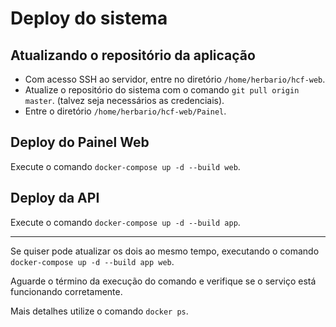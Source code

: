 # Deploy do sistema


## Atualizando o repositório da aplicação

* Com acesso SSH ao servidor, entre no diretório `/home/herbario/hcf-web`.
* Atualize o repositório do sistema com o comando `git pull origin master`. (talvez seja necessários as credenciais).
* Entre o diretório `/home/herbario/hcf-web/Painel`.


## Deploy do Painel Web

Execute o comando `docker-compose up -d --build web`.

## Deploy da API

Execute o comando `docker-compose up -d --build app`.

---

Se quiser pode atualizar os dois ao mesmo tempo, executando o comando `docker-compose up -d --build app web`.

Aguarde o término da execução do comando e verifique se o serviço está funcionando corretamente.

Mais detalhes utilize o comando `docker ps`.

